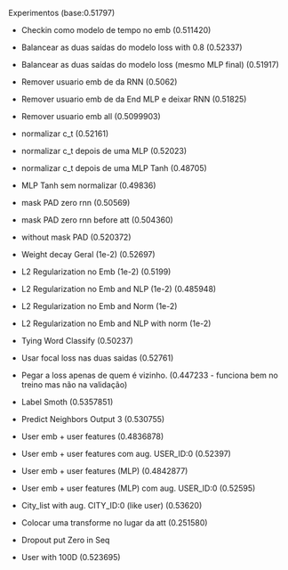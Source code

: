 

Experimentos (base:0.51797)

* Checkin como modelo de tempo no emb                           (0.511420)
* Balancear as duas saídas do modelo loss  with 0.8             (0.52337)
* Balancear as duas saídas do modelo loss (mesmo MLP final)     (0.51917)
* Remover usuario emb de da RNN                                 (0.5062)
* Remover usuario emb de da End MLP e deixar RNN                (0.51825)
* Remover usuario emb all                                       (0.5099903)
* normalizar c_t                                                (0.52161)
* normalizar c_t depois de uma MLP                              (0.52023)
* normalizar c_t depois de uma MLP Tanh                         (0.48705)
* MLP Tanh sem normalizar                                       (0.49836)
* mask PAD zero rnn                                             (0.50569)
* mask PAD zero rnn before att                                  (0.504360)
* without mask PAD                                              (0.520372)
* Weight decay Geral (1e-2)                                     (0.52697)
* L2 Regularization no Emb  (1e-2)                              (0.5199)
* L2 Regularization no Emb and NLP (1e-2)                       (0.485948)
* L2 Regularization no Emb and Norm  (1e-2) 
* L2 Regularization no Emb and NLP with norm (1e-2) 
* Tying Word Classify                                           (0.50237)
* Usar focal loss nas duas saidas                               (0.52761)
* Pegar a loss apenas de quem é vizinho.                        (0.447233 - funciona bem no treino mas não na validação)
* Label Smoth                                                   (0.5357851)
* Predict Neighbors Output 3                                    (0.530755)

* User emb + user features                                      (0.4836878)
* User emb + user features com aug. USER_ID:0                   (0.52397)
* User emb + user features (MLP)                                (0.4842877)
* User emb + user features (MLP) com aug. USER_ID:0             (0.52595)
* City_list with aug. CITY_ID:0 (like user)                     (0.53620)
* Colocar uma transforme no lugar da att                        (0.251580)
* Dropout put Zero in Seq
* User with 100D                                                (0.523695)
